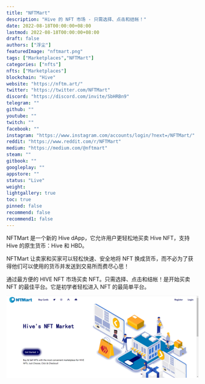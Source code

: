 ```yaml
---
title: "NFTMart"
description: "Hive 的 NFT 市场 - 只需选择、点击和结帐！"
date: 2022-08-18T00:00:00+08:00
lastmod: 2022-08-18T00:00:00+08:00
draft: false
authors: ["浮尘"]
featuredImage: "nftmart.png"
tags: ["Marketplaces","NFTMart"]
categories: ["nfts"]
nfts: ["Marketplaces"]
blockchain: "Hive"
website: "https://nftm.art/"
twitter: "https://twitter.com/NFTMart"
discord: "https://discord.com/invite/SbHRBn9"
telegram: ""
github: ""
youtube: ""
twitch: ""
facebook: ""
instagram: "https://www.instagram.com/accounts/login/?next=/NFTMart/"
reddit: "https://www.reddit.com/r/NFTMart"
medium: "https://medium.com/@nftmart"
steam: ""
gitbook: ""
googleplay: ""
appstore: ""
status: "Live"
weight: 
lightgallery: true
toc: true
pinned: false
recommend: false
recommend1: false
---
```

NFTMart 是一个新的 Hive dApp，它允许用户更轻松地买卖 Hive NFT，支持 Hive 的原生货币：Hive 和 HBD。

NFTMart 让卖家和买家可以轻松快速、安全地将 NFT 换成货币，而不必为了获得他们可以使用的货币并发送到交易所而费尽心思！

通过最方便的 HIVE NFT 市场买卖 NFT。只需选择、点击和结帐！是开始买卖 NFT 的最佳平台。它是初学者轻松进入 NFT 的最简单平台。

![1](846413313.png)